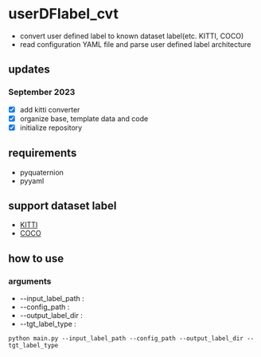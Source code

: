 # userDFlabel_cvt
- convert user defined label to known dataset label(etc. KITTI, COCO)
- read configuration YAML file and parse user defined label architecture
## updates
### September 2023
- [x] add kitti converter
- [x] organize base, template data and code
- [x] initialize repository
## requirements
- pyquaternion
- pyyaml
## support dataset label
- [KITTI](https://www.cvlibs.net/datasets/kitti/eval_object.php?obj_benchmark=2d)
- [COCO](https://cocodataset.org/#download)
## how to use

### arguments
- --input_label_path :  
- --config_path :
- --output_label_dir :
- --tgt_label_type :
```commandline
python main.py --input_label_path --config_path --output_label_dir --tgt_label_type 
```
